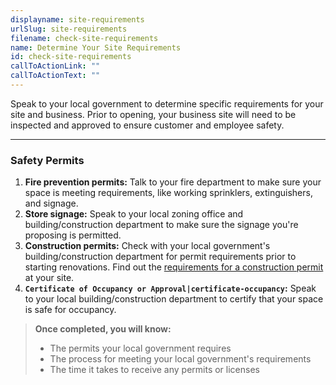 ```yaml
---
displayname: site-requirements
urlSlug: site-requirements
filename: check-site-requirements
name: Determine Your Site Requirements
id: check-site-requirements
callToActionLink: ""
callToActionText: ""
---
```


Speak to your local government to determine specific requirements for your site and business. Prior to opening, your business site will need to be inspected and approved to ensure customer and employee safety.

---

### Safety Permits

1. **Fire prevention permits:** Talk to your fire department to make sure your space is meeting requirements, like working sprinklers, extinguishers, and signage.
2. **Store signage:** Speak to your local zoning office and building/construction department to make sure the signage you're proposing is permitted.
3. **Construction permits:** Check with your local government's building/construction department for permit requirements prior to starting renovations. Find out the [requirements for a construction permit](https://business.nj.gov/pages/building-permits-and-inspections) at your site.
4. **`Certificate of Occupancy or Approval|certificate-occupancy`:** Speak to your local building/construction department to certify that your space is safe for occupancy.

> **Once completed, you will know:**
>
> - The permits your local government requires
> - The process for meeting your local government's requirements
> - The time it takes to receive any permits or licenses
